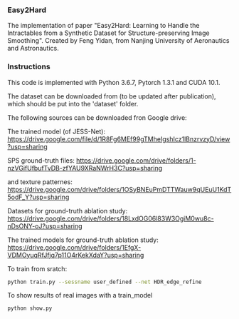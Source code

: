 ### Easy2Hard
The implementation of paper "Easy2Hard: Learning to Handle the Intractables from a Synthetic Dataset for Structure-preserving Image Smoothing". Created by Feng Yidan, from Nanjing University of Aeronautics and Astronautics.

### Instructions
This code is implemented with Python 3.6.7, Pytorch 1.3.1 and CUDA 10.1.

The dataset can be downloaded from (to be updated after publication), which should be put into the 'dataset' folder.

The following sources can be downloaded fron Google drive:

The trained model (of JESS-Net): https://drive.google.com/file/d/1R8Fg6MEf99gTMheIgshIcz1lBnzrvzyD/view?usp=sharing

SPS ground-truth files: https://drive.google.com/drive/folders/1-nzVGifUfbufTvDB-zfYAU9XRaNWrH3C?usp=sharing

and texture patternes: https://drive.google.com/drive/folders/1OSyBNEuPmDTTWauw9qUEuU1KdT5odF_Y?usp=sharing

Datasets for ground-truth ablation study: https://drive.google.com/drive/folders/18LxdOG06l83W3OgiM0wu8c-nDsONY-oJ?usp=sharing

The trained models for ground-truth ablation study: https://drive.google.com/drive/folders/1EfgX-VDMOyuqRfJfjq7p11O4rKekXdaY?usp=sharing

To train from sratch:
```bash
python train.py --sessname user_defined --net HDR_edge_refine
````
To show results of real images with a train_model
```bash
python show.py 
